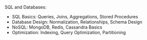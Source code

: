 SQL and Databases:

- SQL Basics: Queries, Joins, Aggregations, Stored Procedures
- Database Design: Normalization, Relationships, Schema Design
- NoSQL: MongoDB, Redis, Cassandra Basics
- Optimization: Indexing, Query Optimization, Partitioning